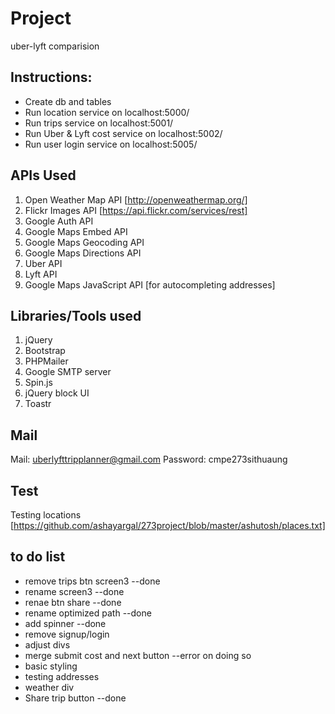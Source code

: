 # Project
uber-lyft comparision

## Instructions:

* Create db and tables
* Run location service on localhost:5000/
* Run trips service on localhost:5001/
* Run Uber & Lyft cost service on localhost:5002/
* Run user login service on localhost:5005/

## APIs Used

1. Open Weather Map API [http://openweathermap.org/]
2. Flickr Images API [https://api.flickr.com/services/rest]
3. Google Auth API
4. Google Maps Embed API
5. Google Maps Geocoding API
6. Google Maps Directions API
7. Uber API
8. Lyft API
9. Google Maps JavaScript API [for autocompleting addresses]

## Libraries/Tools used
1. jQuery
2. Bootstrap
3. PHPMailer
4. Google SMTP server
5. Spin.js
6. jQuery block UI
7. Toastr

## Mail

Mail: uberlyfttripplanner@gmail.com
Password: cmpe273sithuaung

## Test

Testing locations [https://github.com/ashayargal/273project/blob/master/ashutosh/places.txt]

## to do list
 * remove trips btn screen3 --done
 * rename screen3 --done
 * renae btn share --done
 * rename optimized path --done
 * add spinner --done
 * remove signup/login
 * adjust divs
 * merge submit cost and next button --error on doing so
 * basic styling
 * testing addresses
 * weather div
 * Share trip button --done
